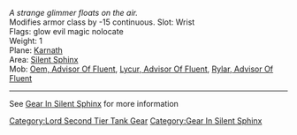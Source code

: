*A strange glimmer floats on the air.*  
Modifies armor class by -15 continuous. Slot: Wrist  
Flags: glow evil magic nolocate  
Weight: 1  
Plane: [Karnath](:Category:Karnath "wikilink")  
Area: [Silent Sphinx](:Category:Silent_Sphinx "wikilink")  
Mob: [Oem, Advisor Of Fluent](Oem,_Advisor_Of_Fluent "wikilink"),
[Lycur, Advisor Of Fluent](Lycur,_Advisor_Of_Fluent "wikilink"), [Rylar,
Advisor Of Fluent](Rylar,_Advisor_Of_Fluent "wikilink")  

------------------------------------------------------------------------

See [Gear In Silent Sphinx](:Category:Gear_In_Silent_Sphinx "wikilink")
for more information

[Category:Lord Second Tier Tank
Gear](Category:Lord_Second_Tier_Tank_Gear "wikilink") [Category:Gear In
Silent Sphinx](Category:Gear_In_Silent_Sphinx "wikilink")
